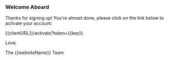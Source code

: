 ### Welcome Aboard

Thanks for signing up! You're almost done, please click on the link below to activate your account:

{{clientURL}}/activate?token={{key}}


Love,

The {{websiteName}} Team
